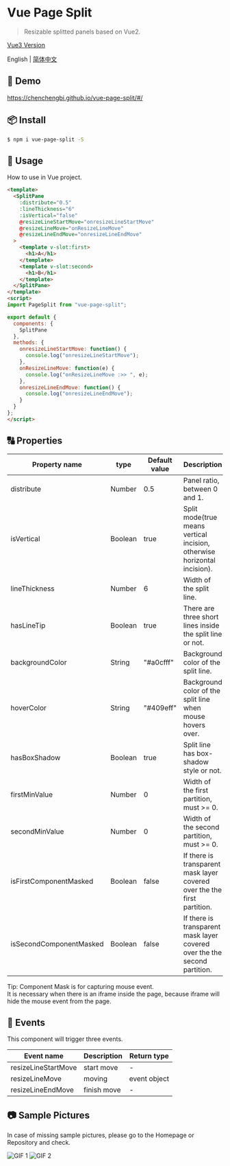 # Vue Page Split

> Resizable splitted panels based on Vue2.

[Vue3 Version](https://www.npmjs.com/package/vue3-page-split)

English | [简体中文](./README.md)

## 🌰 Demo
https://chenchengbi.github.io/vue-page-split/#/

## 📦 Install

``` bash
$ npm i vue-page-split -S
```
## 🔨 Usage

How to use in Vue project.

```html
<template>
  <SplitPane
    :distribute="0.5"
    :lineThickness="6"
    :isVertical="false"
    @resizeLineStartMove="onresizeLineStartMove"
    @resizeLineMove="onResizeLineMove"
    @resizeLineEndMove="onresizeLineEndMove"
  >
    <template v-slot:first>
      <h1>A</h1>
    </template>
    <template v-slot:second>
      <h1>B</h1>
    </template>
  </SplitPane>
</template>
<script>
import PageSplit from "vue-page-split";

export default {
  components: {
    SplitPane
  },
  methods: {
    onresizeLineStartMove: function() {
      console.log("onresizeLineStartMove");
    },
    onResizeLineMove: function(e) {
      console.log("onResizeLineMove :>> ", e);
    },
    onresizeLineEndMove: function() {
      console.log("onresizeLineEndMove");
    }
  }
};
</script>
```

## 🔠 Properties

| Property name           | type    | Default value | Description                                                               |
|-------------------------|---------|---------------|---------------------------------------------------------------------------|
| distribute              | Number  | 0.5           | Panel ratio, between 0 and 1.                                             |
| isVertical              | Boolean | true          | Split mode(true means vertical incision, otherwise horizontal incision).  |
| lineThickness           | Number  | 6             | Width of the split line.                                                  |
| hasLineTip              | Boolean | true          | There are three short lines inside the split line or not.                 |
| backgroundColor         | String  | "#a0cfff"     | Background color of the split line.                                       |
| hoverColor              | String  | "#409eff"     | Background color of the split line when mouse hovers over.                |
| hasBoxShadow            | Boolean | true          | Split line has box-shadow style or not.                                   |
| firstMinValue           | Number  | 0             | Width of the first partition, must >= 0.                                  |
| secondMinValue          | Number  | 0             | Width of the second partition, must >= 0.                                 |
| isFirstComponentMasked  | Boolean | false         | If there is transparent mask layer covered over the the first partition.  |
| isSecondComponentMasked | Boolean | false         | If there is transparent mask layer covered over the the second partition. |

Tip: Component Mask is for capturing mouse event.  
It is necessary when there is an iframe inside the page, because iframe will hide the mouse event from the page.

## 🎺 Events
This component will trigger three events.

| Event name          | Description | Return type  |
|---------------------|-------------|--------------|
| resizeLineStartMove | start move  | -            |
| resizeLineMove      | moving      | event object |
| resizeLineEndMove   | finish move | -            |


## 📷 Sample Pictures
In case of missing sample pictures, please go to the Homepage or Repository and check.

![GIF 1](https://gitee.com/bi2008/vue-page-split/raw/master/screenshot/vue-page-split-demo.gif)
![GIF 2](https://gitee.com/bi2008/vue-page-split/raw/master/screenshot/3.png)
